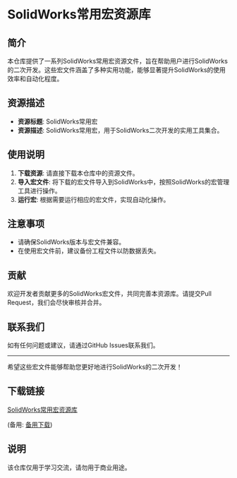 # SolidWorks常用宏资源库

## 简介

本仓库提供了一系列SolidWorks常用宏资源文件，旨在帮助用户进行SolidWorks的二次开发。这些宏文件涵盖了多种实用功能，能够显著提升SolidWorks的使用效率和自动化程度。

## 资源描述

- **资源标题**: SolidWorks常用宏
- **资源描述**: SolidWorks常用宏，用于SolidWorks二次开发的实用工具集合。

## 使用说明

1. **下载资源**: 请直接下载本仓库中的资源文件。
2. **导入宏文件**: 将下载的宏文件导入到SolidWorks中，按照SolidWorks的宏管理工具进行操作。
3. **运行宏**: 根据需要运行相应的宏文件，实现自动化操作。

## 注意事项

- 请确保SolidWorks版本与宏文件兼容。
- 在使用宏文件前，建议备份工程文件以防数据丢失。

## 贡献

欢迎开发者贡献更多的SolidWorks宏文件，共同完善本资源库。请提交Pull Request，我们会尽快审核并合并。

## 联系我们

如有任何问题或建议，请通过GitHub Issues联系我们。

---

希望这些宏文件能够帮助您更好地进行SolidWorks的二次开发！

## 下载链接
[SolidWorks常用宏资源库](https://pan.quark.cn/s/6402532b4e03) 

(备用: [备用下载](https://pan.baidu.com/s/1X7gFwcdoVXIeRHqn5WxB4A?pwd=1234))

## 说明

该仓库仅用于学习交流，请勿用于商业用途。
